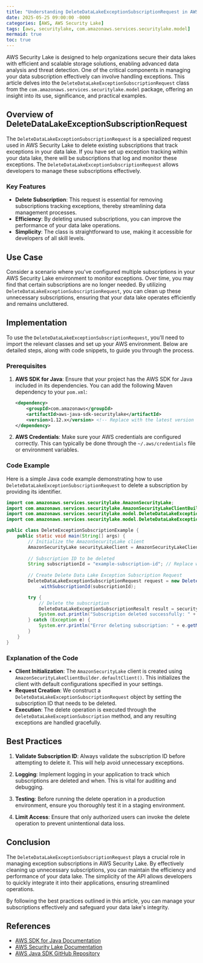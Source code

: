 ```yaml
---
title: "Understanding DeleteDataLakeExceptionSubscriptionRequest in AWS Security Lake"
date: 2025-05-25 09:00:00 -0000
categories: [AWS, AWS Security Lake]
tags: [aws, securitylake, com.amazonaws.services.securitylake.model]
mermaid: true
toc: true
---
```



AWS Security Lake is designed to help organizations secure their data lakes with efficient and scalable storage solutions, enabling advanced data analysis and threat detection. One of the critical components in managing your data subscription effectively can involve handling exceptions. This article delves into the `DeleteDataLakeExceptionSubscriptionRequest` class from the `com.amazonaws.services.securitylake.model` package, offering an insight into its use, significance, and practical examples.

## Overview of DeleteDataLakeExceptionSubscriptionRequest

The `DeleteDataLakeExceptionSubscriptionRequest` is a specialized request used in AWS Security Lake to delete existing subscriptions that track exceptions in your data lake. If you have set up exception tracking within your data lake, there will be subscriptions that log and monitor these exceptions. The `DeleteDataLakeExceptionSubscriptionRequest` allows developers to manage these subscriptions effectively.

### Key Features

- **Delete Subscription**: This request is essential for removing subscriptions tracking exceptions, thereby streamlining data management processes.
- **Efficiency**: By deleting unused subscriptions, you can improve the performance of your data lake operations.
- **Simplicity**: The class is straightforward to use, making it accessible for developers of all skill levels.

## Use Case

Consider a scenario where you've configured multiple subscriptions in your AWS Security Lake environment to monitor exceptions. Over time, you may find that certain subscriptions are no longer needed. By utilizing `DeleteDataLakeExceptionSubscriptionRequest`, you can clean up these unnecessary subscriptions, ensuring that your data lake operates efficiently and remains uncluttered.

## Implementation

To use the `DeleteDataLakeExceptionSubscriptionRequest`, you'll need to import the relevant classes and set up your AWS environment. Below are detailed steps, along with code snippets, to guide you through the process.

### Prerequisites

1. **AWS SDK for Java**: Ensure that your project has the AWS SDK for Java included in its dependencies. You can add the following Maven dependency to your `pom.xml`:

   ```xml
   <dependency>
       <groupId>com.amazonaws</groupId>
       <artifactId>aws-java-sdk-securitylake</artifactId>
       <version>1.12.x</version> <!-- Replace with the latest version -->
   </dependency>
   ```

2. **AWS Credentials**: Make sure your AWS credentials are configured correctly. This can typically be done through the `~/.aws/credentials` file or environment variables.

### Code Example

Here is a simple Java code example demonstrating how to use `DeleteDataLakeExceptionSubscriptionRequest` to delete a subscription by providing its identifier.

```java
import com.amazonaws.services.securitylake.AmazonSecurityLake;
import com.amazonaws.services.securitylake.AmazonSecurityLakeClientBuilder;
import com.amazonaws.services.securitylake.model.DeleteDataLakeExceptionSubscriptionRequest;
import com.amazonaws.services.securitylake.model.DeleteDataLakeExceptionSubscriptionResult;

public class DeleteExceptionSubscriptionExample {
    public static void main(String[] args) {
        // Initialize the AmazonSecurityLake client
        AmazonSecurityLake securityLakeClient = AmazonSecurityLakeClientBuilder.defaultClient();
        
        // Subscription ID to be deleted
        String subscriptionId = "example-subscription-id"; // Replace with your subscription ID
        
        // Create Delete Data Lake Exception Subscription Request
        DeleteDataLakeExceptionSubscriptionRequest request = new DeleteDataLakeExceptionSubscriptionRequest()
            .withSubscriptionId(subscriptionId);

        try {
            // Delete the subscription
            DeleteDataLakeExceptionSubscriptionResult result = securityLakeClient.deleteDataLakeExceptionSubscription(request);
            System.out.println("Subscription deleted successfully: " + result);
        } catch (Exception e) {
            System.err.println("Error deleting subscription: " + e.getMessage());
        }
    }
}
```

### Explanation of the Code

- **Client Initialization**: The `AmazonSecurityLake` client is created using `AmazonSecurityLakeClientBuilder.defaultClient()`. This initializes the client with default configurations specified in your settings.
- **Request Creation**: We construct a `DeleteDataLakeExceptionSubscriptionRequest` object by setting the subscription ID that needs to be deleted.
- **Execution**: The delete operation is executed through the `deleteDataLakeExceptionSubscription` method, and any resulting exceptions are handled gracefully.

## Best Practices

1. **Validate Subscription ID**: Always validate the subscription ID before attempting to delete it. This will help avoid unnecessary exceptions.
   
2. **Logging**: Implement logging in your application to track which subscriptions are deleted and when. This is vital for auditing and debugging.

3. **Testing**: Before running the delete operation in a production environment, ensure you thoroughly test it in a staging environment.

4. **Limit Access**: Ensure that only authorized users can invoke the delete operation to prevent unintentional data loss.

## Conclusion

The `DeleteDataLakeExceptionSubscriptionRequest` plays a crucial role in managing exception subscriptions in AWS Security Lake. By effectively cleaning up unnecessary subscriptions, you can maintain the efficiency and performance of your data lake. The simplicity of the API allows developers to quickly integrate it into their applications, ensuring streamlined operations.

By following the best practices outlined in this article, you can manage your subscriptions effectively and safeguard your data lake's integrity.

## References

- [AWS SDK for Java Documentation](https://docs.aws.amazon.com/sdk-for-java/latest/developer-guide/home.html)
- [AWS Security Lake Documentation](https://docs.aws.amazon.com/security-lake/latest/userguide/what-is.html)
- [AWS Java SDK GitHub Repository](https://github.com/aws/aws-sdk-java)